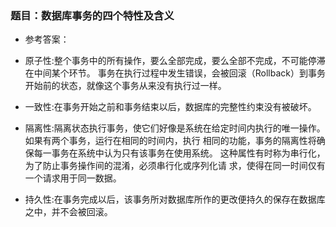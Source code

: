 ### 题目：数据库事务的四个特性及含义
- 参考答案：
- 原子性:整个事务中的所有操作，要么全部完成，要么全部不完成，不可能停滞在中间某个环节。
事务在执行过程中发生错误，会被回滚（Rollback）到事务开始前的状态，就像这个事务从来没有执行过一样。

- 一致性:在事务开始之前和事务结束以后，数据库的完整性约束没有被破坏。

- 隔离性:隔离状态执行事务，使它们好像是系统在给定时间内执行的唯一操作。
如果有两个事务，运行在相同的时间内，执行 相同的功能，事务的隔离性将确保每一事务在系统中认为只有该事务在使用系统。
这种属性有时称为串行化，为了防止事务操作间的混淆，必须串行化或序列化请 求，使得在同一时间仅有一个请求用于同一数据。

- 持久性:在事务完成以后，该事务所对数据库所作的更改便持久的保存在数据库之中，并不会被回滚。